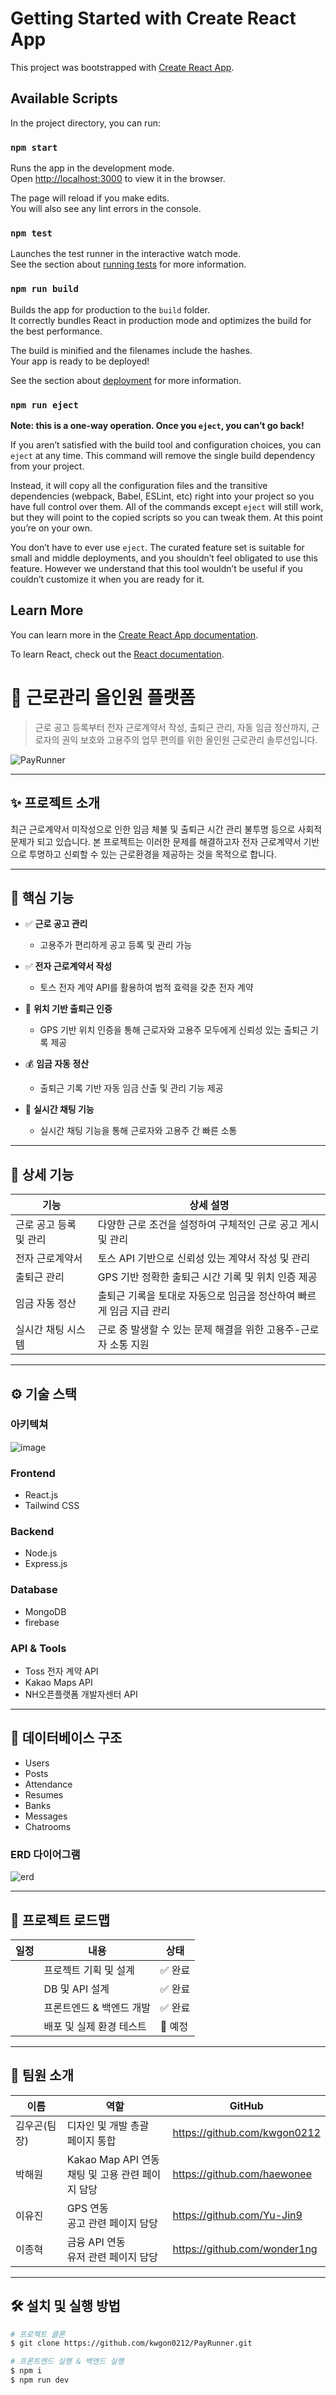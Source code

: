 # Getting Started with Create React App

This project was bootstrapped with [Create React App](https://github.com/facebook/create-react-app).

## Available Scripts

In the project directory, you can run:

### `npm start`

Runs the app in the development mode.\
Open [http://localhost:3000](http://localhost:3000) to view it in the browser.

The page will reload if you make edits.\
You will also see any lint errors in the console.

### `npm test`

Launches the test runner in the interactive watch mode.\
See the section about [running tests](https://facebook.github.io/create-react-app/docs/running-tests) for more information.

### `npm run build`

Builds the app for production to the `build` folder.\
It correctly bundles React in production mode and optimizes the build for the best performance.

The build is minified and the filenames include the hashes.\
Your app is ready to be deployed!

See the section about [deployment](https://facebook.github.io/create-react-app/docs/deployment) for more information.

### `npm run eject`

**Note: this is a one-way operation. Once you `eject`, you can’t go back!**

If you aren’t satisfied with the build tool and configuration choices, you can `eject` at any time. This command will remove the single build dependency from your project.

Instead, it will copy all the configuration files and the transitive dependencies (webpack, Babel, ESLint, etc) right into your project so you have full control over them. All of the commands except `eject` will still work, but they will point to the copied scripts so you can tweak them. At this point you’re on your own.

You don’t have to ever use `eject`. The curated feature set is suitable for small and middle deployments, and you shouldn’t feel obligated to use this feature. However we understand that this tool wouldn’t be useful if you couldn’t customize it when you are ready for it.

## Learn More

You can learn more in the [Create React App documentation](https://facebook.github.io/create-react-app/docs/getting-started).

To learn React, check out the [React documentation](https://reactjs.org/).

# 📌 근로관리 올인원 플랫폼

> 근로 공고 등록부터 전자 근로계약서 작성, 출퇴근 관리, 자동 임금 정산까지, 근로자의 권익 보호와 고용주의 업무 편의를 위한 올인원 근로관리 솔루션입니다.

![PayRunner](https://raw.githubusercontent.com/kwgon0212/PayRunner/refs/heads/main/public/logo.png)

---

## ✨ 프로젝트 소개

최근 근로계약서 미작성으로 인한 임금 체불 및 출퇴근 시간 관리 불투명 등으로 사회적 문제가 되고 있습니다. 본 프로젝트는 이러한 문제를 해결하고자 전자 근로계약서 기반으로 투명하고 신뢰할 수 있는 근로환경을 제공하는 것을 목적으로 합니다.

---

## 🚀 핵심 기능

- ✅ **근로 공고 관리**

  - 고용주가 편리하게 공고 등록 및 관리 가능

- ✅ **전자 근로계약서 작성**

  - 토스 전자 계약 API를 활용하여 법적 효력을 갖춘 전자 계약

- 📍 **위치 기반 출퇴근 인증**

  - GPS 기반 위치 인증을 통해 근로자와 고용주 모두에게 신뢰성 있는 출퇴근 기록 제공

- 💰 **임금 자동 정산**

  - 출퇴근 기록 기반 자동 임금 산출 및 관리 기능 제공

- 💬 **실시간 채팅 기능**
  - 실시간 채팅 기능을 통해 근로자와 고용주 간 빠른 소통

---

## 📌 상세 기능

| 기능                   | 상세 설명                                                           |
| ---------------------- | ------------------------------------------------------------------- |
| 근로 공고 등록 및 관리 | 다양한 근로 조건을 설정하여 구체적인 근로 공고 게시 및 관리         |
| 전자 근로계약서        | 토스 API 기반으로 신뢰성 있는 계약서 작성 및 관리                   |
| 출퇴근 관리            | GPS 기반 정확한 출퇴근 시간 기록 및 위치 인증 제공                  |
| 임금 자동 정산         | 출퇴근 기록을 토대로 자동으로 임금을 정산하여 빠르게 임금 지급 관리 |
| 실시간 채팅 시스템     | 근로 중 발생할 수 있는 문제 해결을 위한 고용주-근로자 소통 지원     |

---

## ⚙️ 기술 스택
### 아키텍쳐
![image](https://github.com/user-attachments/assets/413efbdf-c6bf-4b0a-ac88-8c16496dfc4d)

### Frontend

- React.js
- Tailwind CSS

### Backend

- Node.js
- Express.js

### Database

- MongoDB
- firebase

### API & Tools

- Toss 전자 계약 API
- Kakao Maps API
- NH오픈플랫폼 개발자센터 API

---

## 📁 데이터베이스 구조

- Users
- Posts
- Attendance
- Resumes
- Banks
- Messages
- Chatrooms

### ERD 다이어그램

![erd](https://github.com/user-attachments/assets/7f6ecb2e-cad4-4111-a1fb-a4932682ffd7)

---

## 📅 프로젝트 로드맵

| 일정 | 내용                     | 상태    |
| ---- | ------------------------ | ------- |
|      | 프로젝트 기획 및 설계    | ✅ 완료 |
|      | DB 및 API 설계           | ✅ 완료 |
|      | 프론트엔드 & 백엔드 개발 | ✅ 완료 |
|      | 배포 및 실제 환경 테스트 | 🔴 예정 |

---

## 🤝 팀원 소개

| 이름 | 역할 | GitHub |
| ---- | ---- | ------ |
| 김우곤(팀장) | 디자인 및 개발 총괄<br/>페이지 통합 | https://github.com/kwgon0212 |
| 박해원 | Kakao Map API 연동<br/>채팅 및 고용 관련 페이지 담당| https://github.com/haewonee |
| 이유진 | GPS 연동<br/>공고 관련 페이지 담당 | https://github.com/Yu-Jin9 |
| 이종혁 | 금융 API 연동<br/>유저 관련 페이지 담당 | https://github.com/wonder1ng |

---

## 🛠️ 설치 및 실행 방법

```bash
# 프로젝트 클론
$ git clone https://github.com/kwgon0212/PayRunner.git

# 프론트엔드 실행 & 백엔드 실행
$ npm i
$ npm run dev
```
